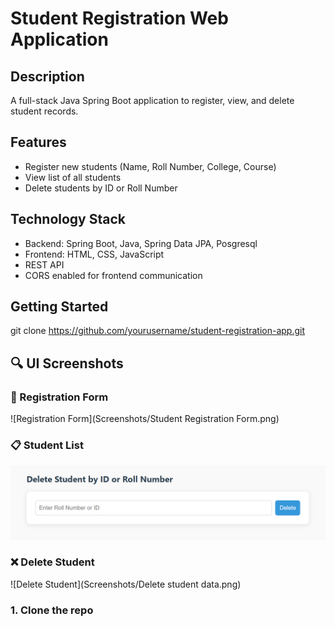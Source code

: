 # Student Registration Web Application

## Description
A full-stack Java Spring Boot application to register, view, and delete student records.

## Features
- Register new students (Name, Roll Number, College, Course)
- View list of all students
- Delete students by ID or Roll Number

## Technology Stack
- Backend: Spring Boot, Java, Spring Data JPA, Posgresql
- Frontend: HTML, CSS, JavaScript
- REST API
- CORS enabled for frontend communication

## Getting Started
git clone https://github.com/yourusername/student-registration-app.git

## 🔍 UI Screenshots

### 📝 Registration Form  
![Registration Form](Screenshots/Student Registration Form.png)

### 📋 Student List  
![Student List](https://github.com/spmishra667/Student_Registration/blob/0f25d89c0b9a799f27c183bde635f9f5ee81d8a3/Screenshots/Delete%20student%20data.png)

### ❌ Delete Student  
![Delete Student](Screenshots/Delete student data.png)


### 1. Clone the repo
```bash
